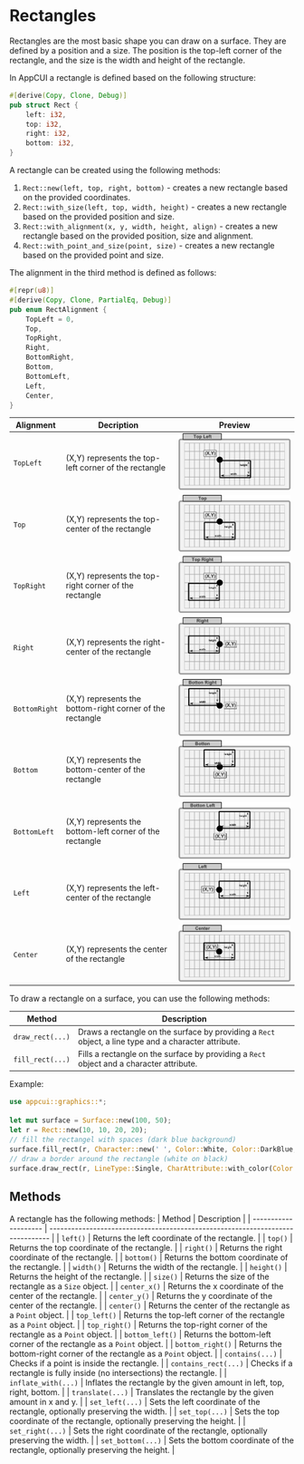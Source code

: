 # Rectangles

Rectangles are the most basic shape you can draw on a surface. They are defined by a position and a size. The position is the top-left corner of the rectangle, and the size is the width and height of the rectangle.

In AppCUI a rectangle is defined based on the following structure:

```rust
#[derive(Copy, Clone, Debug)]
pub struct Rect {
    left: i32,
    top: i32,
    right: i32,
    bottom: i32,
}
```

A rectangle can be created using the following methods:
1. `Rect::new(left, top, right, bottom)` - creates a new rectangle based on the provided coordinates.
2. `Rect::with_size(left, top, width, height)` - creates a new rectangle based on the provided position and size.
3. `Rect::with_alignment(x, y, width, height, align)` - creates a new rectangle based on the provided position, size and alignment.
4. `Rect::with_point_and_size(point, size)` - creates a new rectangle based on the provided point and size. 

The alignment in the third method is defined as follows:

```rust
#[repr(u8)]
#[derive(Copy, Clone, PartialEq, Debug)]
pub enum RectAlignment {
    TopLeft = 0,
    Top,
    TopRight,
    Right,
    BottomRight,
    Bottom,
    BottomLeft,
    Left,
    Center,
}
```

| Alignment     | Decription                                                | Preview                                   |
| ------------- | --------------------------------------------------------- | ----------------------------------------- |
| `TopLeft`     | (X,Y) represents the top-left corner of the rectangle     | ![TopLeft](img/rect_top_left.png)         |
| `Top`         | (X,Y) represents the top-center of the rectangle          | ![Top](img/rect_top.png)                  |
| `TopRight`    | (X,Y) represents the top-right corner of the rectangle    | ![TopRight](img/rect_top_right.png)       |
| `Right`       | (X,Y) represents the right-center of the rectangle        | ![Right](img/rect_right.png)              |
| `BottomRight` | (X,Y) represents the bottom-right corner of the rectangle | ![BottomRight](img/rect_bottom_right.png) |
| `Bottom`      | (X,Y) represents the bottom-center of the rectangle       | ![Bottom](img/rect_bottom.png)            |
| `BottomLeft`  | (X,Y) represents the bottom-left corner of the rectangle  | ![BottomLeft](img/rect_bottom_left.png)   |
| `Left`        | (X,Y) represents the left-center of the rectangle         | ![Left](img/rect_left.png)                |
| `Center`      | (X,Y) represents the center of the rectangle              | ![Center](img/rect_center.png)            |

To draw a rectangle on a surface, you can use the following methods:

| Method           | Description                                                                                           |
| ---------------- | ----------------------------------------------------------------------------------------------------- |
| `draw_rect(...)` | Draws a rectangle on the surface by providing a `Rect` object, a line type and a character attribute. |
| `fill_rect(...)` | Fills a rectangle on the surface by providing a `Rect` object and a character attribute.              |

Example:

```rust
use appcui::graphics::*;

let mut surface = Surface::new(100, 50);
let r = Rect::new(10, 10, 20, 20);
// fill the rectangel with spaces (dark blue background)
surface.fill_rect(r, Character::new(' ', Color::White, Color::DarkBlue, CharFlags::None));
// draw a border around the rectangle (white on black)
surface.draw_rect(r, LineType::Single, CharAttribute::with_color(Color::White, Color::Black));
```

## Methods

A rectangle has the following methods:
| Method               | Description                                                                    |
| -------------------- | ------------------------------------------------------------------------------ |
| `left()`             | Returns the left coordinate of the rectangle.                                  |
| `top()`              | Returns the top coordinate of the rectangle.                                   |
| `right()`            | Returns the right coordinate of the rectangle.                                 |
| `bottom()`           | Returns the bottom coordinate of the rectangle.                                |
| `width()`            | Returns the width of the rectangle.                                            |
| `height()`           | Returns the height of the rectangle.                                           |
| `size()`             | Returns the size of the rectangle as a `Size` object.                          |
| `center_x()`         | Returns the x coordinate of the center of the rectangle.                       |
| `center_y()`         | Returns the y coordinate of the center of the rectangle.                       |
| `center()`           | Returns the center of the rectangle as a `Point` object.                       |
| `top_left()`         | Returns the top-left corner of the rectangle as a `Point` object.              |
| `top_right()`        | Returns the top-right corner of the rectangle as a `Point` object.             |
| `bottom_left()`      | Returns the bottom-left corner of the rectangle as a `Point` object.           |
| `bottom_right()`     | Returns the bottom-right corner of the rectangle as a `Point` object.          |
| `contains(...)`      | Checks if a point is inside the rectangle.                                     |
| `contains_rect(...)` | Checks if a rectangle is fully inside (no intersections) the rectangle.        |
| `inflate_with(...)`  | Inflates the rectangle by the given amount in left, top, right, bottom.        |
| `translate(...)`     | Translates the rectangle by the given amount in x and y.                       |
| `set_left(...)`      | Sets the left coordinate of the rectangle, optionally preserving the width.    |
| `set_top(...)`       | Sets the top coordinate of the rectangle, optionally preserving the height.    |
| `set_right(...)`     | Sets the right coordinate of the rectangle, optionally preserving the width.   |
| `set_bottom(...)`    | Sets the bottom coordinate of the rectangle, optionally preserving the height. |

